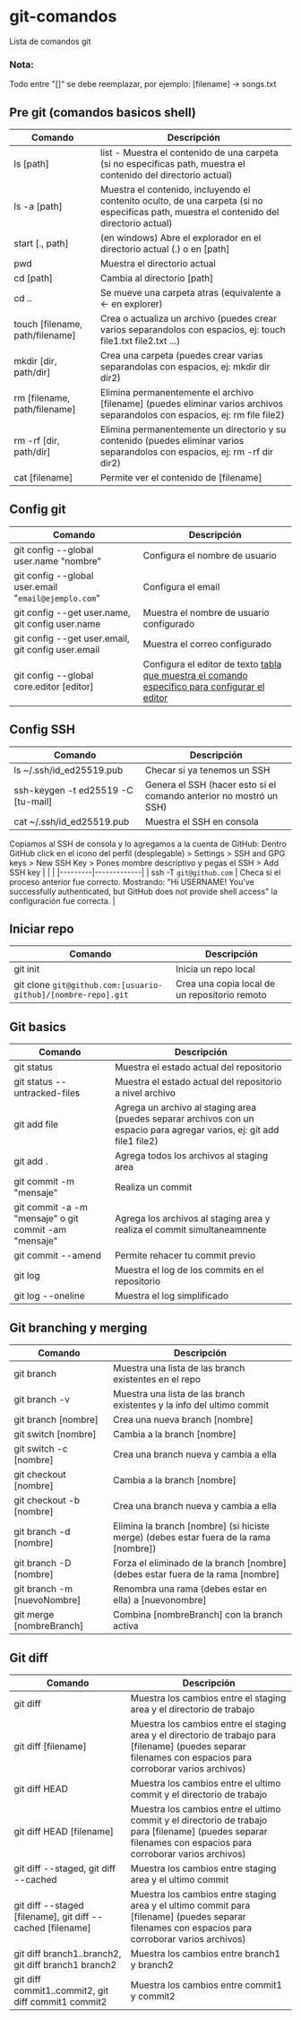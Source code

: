 # git-comandos
Lista de comandos git

### Nota:

Todo entre "[]" se debe reemplazar, por ejemplo: [filename] -> songs.txt

## Pre git (comandos basicos shell)

| Comando | Descripción |
|---------|-------------|
| ls [path] | list - Muestra el contenido de una carpeta (si no especificas path, muestra el contenido del directorio actual) |
| ls -a [path] | Muestra el contenido, incluyendo el contenito oculto, de una carpeta (si no especificas path, muestra el contenido del directorio actual) |
| start [., path] | (en windows) Abre el explorador en el directorio actual (.) o en [path] |
| pwd | Muestra el directorio actual |
| cd [path] | Cambia al directorio [path] |
| cd .. | Se mueve una carpeta atras (equivalente a <- en explorer) |
| touch [filename, path/filename] | Crea o actualiza un archivo (puedes crear varios separandolos con espacios, ej: touch file1.txt file2.txt ...) |
| mkdir [dir, path/dir] | Crea una carpeta (puedes crear varias separandolas con espacios, ej: mkdir dir dir2)|
| rm [filename, path/filename] | Elimina permanentemente el archivo [filename] (puedes eliminar varios archivos separandolos con espacios, ej: rm file file2) |
| rm -rf [dir, path/dir] | Elimina permanentemente un directorio y su contenido (puedes eliminar varios separandolos con espacios, ej: rm -rf dir dir2) |
| cat [filename] | Permite ver el contenido de [filename] |

## Config git

| Comando | Descripción |
|---------|-------------|
| git config --global user.name "nombre" | Configura el nombre de usuario |
| git config --global user.email "`email@ejemplo.com`" | Configura el email |
| git config --get user.name, git config user.name | Muestra el nombre de usuario configurado |
| git config --get user.email, git config user.email | Muestra el correo configurado |
| git config --global core.editor [editor] | Configura el editor de texto [tabla que muestra el comando especifico para configurar el editor](https://git-scm.com/book/en/v2/Appendix-C%3A-Git-Commands-Setup-and-Config)|

## Config SSH

| Comando | Descripción |
|---------|-------------|
| ls ~/.ssh/id_ed25519.pub | Checar si ya tenemos un SSH |
| ssh-keygen -t ed25519 -C [tu-mail] | Genera el SSH (hacer esto si el comando anterior no mostró un SSH)|
| cat ~/.ssh/id_ed25519.pub | Muestra el SSH en consola | 

Copiamos al SSH de consola y lo agregamos a la cuenta de GitHub: Dentro GitHub click en el icono del perfil (desplegable) > Settings > SSH and GPG keys > New SSH Key > Pones mombre descriptivo y pegas el SSH > Add SSH key
|         |             |
|---------|-------------|
| ssh -T `git@github.com` | Checa si el proceso anterior fue correcto. Mostrando: "Hi USERNAME! You've successfully authenticated, but GitHub does not provide shell access" la configuración fue correcta. |

## Iniciar repo

| Comando | Descripción |
|---------|-------------|
| git init | Inicia un repo local |
| git clone `git@github.com:[usuario-github]/[nombre-repo].git` | Crea una copia local de un repositorio remoto |

## Git basics
| Comando | Descripción |
|---------|-------------|
| git status | Muestra el estado actual del repositorio |
| git status --untracked-files | Muestra el estado actual del repositorio a nivel archivo|
| git add file | Agrega un archivo al staging area (puedes separar archivos con un espacio para agregar varios, ej: git add file1 file2) |
| git add . | Agrega todos los archivos al staging area |
| git commit -m "mensaje" | Realiza un commit |
| git commit -a -m "mensaje" o git commit -am "mensaje" | Agrega los archivos al staging area y realiza el commit simultaneamnente |
| git commit --amend | Permite rehacer tu commit previo |
| git log | Muestra el log de los commits en el repositorio |
| git log --oneline | Muestra el log simplificado |

## Git branching y merging
| Comando | Descripción |
|---------|-------------|
| git branch | Muestra una lista de las branch existentes en el repo |
| git branch -v | Muestra una lista de las branch existentes y la info del ultimo commit |
| git branch [nombre] | Crea una nueva branch [nombre] |
| git switch [nombre] | Cambia a la branch [nombre] |
| git switch -c [nombre] | Crea una branch nueva y cambia a ella |
| git checkout [nombre] | Cambia a la branch [nombre] |
| git checkout -b [nombre] | Crea una branch nueva y cambia a ella |
| git branch -d [nombre] | Elimina la branch [nombre] (si hiciste merge) (debes estar fuera de la rama [nombre]) |
| git branch -D [nombre] | Forza el eliminado de la branch [nombre] (debes estar fuera de la rama [nombre] |
| git branch -m [nuevoNombre] | Renombra una rama (debes estar en ella) a [nuevonombre] |
| git merge [nombreBranch] | Combina [nombreBranch] con la branch activa |

## Git diff
| Comando | Descripción |
|---------|-------------|
| git diff | Muestra los cambios entre el staging area y el directorio de trabajo |
| git diff [filename] | Muestra los cambios entre el staging area y el directorio de trabajo para [filename] (puedes separar filenames con espacios para corroborar varios archivos)|
| git diff HEAD | Muestra los cambios entre el ultimo commit y el directorio de trabajo |
| git diff HEAD [filename] | Muestra los cambios entre el ultimo commit y el directorio de trabajo para [filename] (puedes separar filenames con espacios para corroborar varios archivos) |
| git diff --staged, git diff --cached | Muestra los cambios entre staging area y el ultimo commit |
| git diff --staged [filename], git diff --cached [filename] | Muestra los cambios entre staging area y el ultimo commit para [filename] (puedes separar filenames con espacios para corroborar varios archivos) |
| git diff branch1..branch2, git diff branch1 branch2 | Muestra los cambios entre branch1 y branch2 |
| git diff commit1..commit2, git diff commit1 commit2 | Muestra los cambios entre commit1 y commit2 |